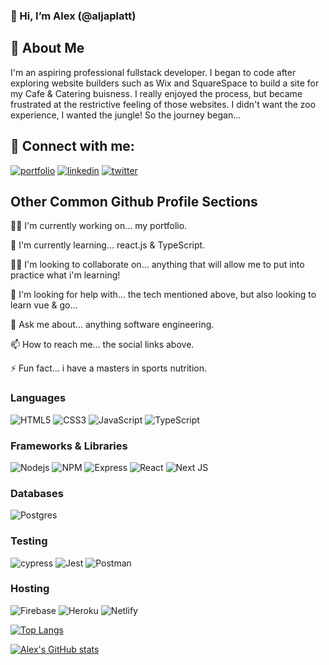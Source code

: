 ### 👋 Hi, I’m Alex (@aljaplatt)

## 🚀 About Me
I'm an aspiring professional fullstack developer. I began
to code after exploring website builders such as Wix and 
SquareSpace to build a site for my Cafe & Catering buisness. 
I really enjoyed the process, but became frustrated at the 
restrictive feeling of those websites. I didn't want the zoo experience, I wanted the jungle!
So the journey began...


## 🔗 Connect with me:
[![portfolio](https://img.shields.io/badge/my_portfolio-000?style=for-the-badge&logo=ko-fi&logoColor=white)]()
[![linkedin](https://img.shields.io/badge/linkedin-0A66C2?style=for-the-badge&logo=linkedin&logoColor=white)](https://www.linkedin.com/in/alex-platt-linked/)
[![twitter](https://img.shields.io/badge/twitter-1DA1F2?style=for-the-badge&logo=twitter&logoColor=white)](https://twitter.com/webDevAl)

## Other Common Github Profile Sections
👩‍💻 I'm currently working on... my portfolio.

🧠 I'm currently learning... react.js & TypeScript.

👯‍♀️ I'm looking to collaborate on... anything that will allow me to put into practice what i'm learning!

🤔 I'm looking for help with... the tech mentioned above, but also looking to learn vue & go...

💬 Ask me about... anything software engineering. 

📫 How to reach me... the social links above. 

⚡️ Fun fact... i have a masters in sports nutrition.

### Languages
![HTML5](https://img.shields.io/badge/HTML5-E34F26?style=for-the-badge&logo=html5&logoColor=white)
![CSS3](https://img.shields.io/badge/CSS3-1572B6?style=for-the-badge&logo=css3&logoColor=white)
![JavaScript](https://img.shields.io/badge/JavaScript-323330?style=for-the-badge&logo=javascript&logoColor=F7DF1E)
![TypeScript](https://img.shields.io/badge/TypeScript-007ACC?style=for-the-badge&logo=typescript&logoColor=white)

### Frameworks & Libraries
![Nodejs](https://img.shields.io/badge/Node.js-339933?style=for-the-badge&logo=nodedotjs&logoColor=white)
![NPM](https://img.shields.io/badge/npm-CB3837?style=for-the-badge&logo=npm&logoColor=white)
![Express](https://img.shields.io/badge/Express.js-404D59?style=for-the-badge)
![React](https://img.shields.io/badge/React-20232A?style=for-the-badge&logo=react&logoColor=61DAFB)
![Next JS](https://img.shields.io/badge/Next-black?style=for-the-badge&logo=next.js&logoColor=white)

### Databases
![Postgres](https://img.shields.io/badge/postgres-%23316192.svg?style=for-the-badge&logo=postgresql&logoColor=white)

### Testing
![cypress](https://img.shields.io/badge/-cypress-%23E5E5E5?style=for-the-badge&logo=cypress&logoColor=058a5e)
![Jest](https://img.shields.io/badge/-jest-%23C21325?style=for-the-badge&logo=jest&logoColor=white)
![Postman](https://img.shields.io/badge/Postman-FF6C37?style=for-the-badge&logo=postman&logoColor=white)

### Hosting
![Firebase](https://img.shields.io/badge/firebase-%23039BE5.svg?style=for-the-badge&logo=firebase)
![Heroku](https://img.shields.io/badge/heroku-%23430098.svg?style=for-the-badge&logo=heroku&logoColor=white)
![Netlify](https://img.shields.io/badge/netlify-%23000000.svg?style=for-the-badge&logo=netlify&logoColor=#00C7B7)

[![Top Langs](https://github-readme-stats.vercel.app/api/top-langs/?username=aljaplatt)](https://github.com/anuraghazra/github-readme-stats)

[![Alex's GitHub stats](https://github-readme-stats.vercel.app/api?username=aljaplatt)](https://github.com/anuraghazra/github-readme-stats)


<!---
aljaplatt/aljaplatt is a ✨ special ✨ repository because its `README.md` (this file) appears on your GitHub profile.
You can click the Preview link to take a look at your changes.
--->
